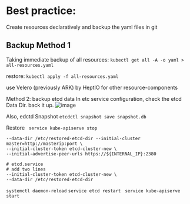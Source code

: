 # Best practice: 
Create resources declaratively and backup the yaml files in git

## Backup Method 1
Taking immediate backup of all resources:
`kubectl get all -A -o yaml > all-resources.yaml`

restore:
`kubectl apply -f all-resources.yaml`

use Velero (previously ARK) by HeptIO for other resource-components

Method 2:
backup etcd data
In etc service configuration, check the etcd Data Dir. back it up.
![image](https://user-images.githubusercontent.com/17488415/123389271-56631e80-d5b7-11eb-93eb-4a4d48aa1036.png)

Also, edctd Snapshot
`etcdctl snapshot save snapshot.db`

Restore
` service kube-apiserve stop`
```etcctl snapshot restore snapshot.db \
--data-dir /etc/restored-etcd-dir --initial-cluster master=http://masterip:port \
--initial-cluster-token etcd-cluster-new \
--initial-advertise-peer-urls https://${INTERNAL_IP}:2380
```
```
# etcd.service
# add two lines
--initial-cluster-token etcd-cluster-new \
--data-dir /etc/restored-etcd-dir
```
`systemctl daemon-reload`
`service etcd restart`
` service kube-apiserve start`

